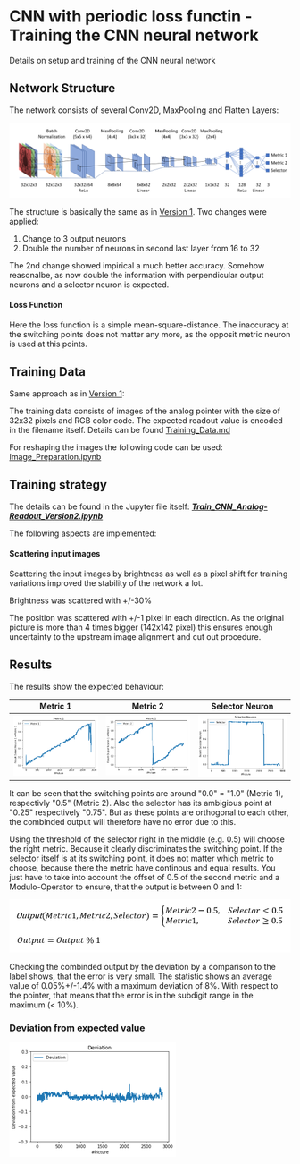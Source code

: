 # CNN with periodic loss functin - Training the CNN neural network
Details on setup and training of the CNN neural network

## Network Structure
The network consists of several Conv2D, MaxPooling and Flatten Layers:

<img src="./images/cnn_structure_version2.png">

The structure is basically the same as in [Version 1](CNN_Version1.md). Two changes were applied: 
1. Change to 3 output neurons
2. Double the number of neurons in second last layer from 16 to 32

The 2nd change showed impirical a much better accuracy. Somehow reasonalbe, as now double the information with perpendicular output neurons and a selector neuron is expected.

#### Loss Function
Here the loss function is a simple mean-square-distance. The inaccuracy at the switching points does not matter any more, as the opposit metric neuron is used at this points.


## Training Data
Same approach as in [Version 1](CNN_Version1.md):

The training data consists of images of the analog pointer with the size of 32x32 pixels and RGB color code. The expected readout value is encoded in the filename itself. Details can be found [Training_Data.md](Training_Data.md)

For reshaping the images the following code can be used: [Image_Preparation.ipynb](Image_Preparation.ipynb)

## Training strategy

The details can be found in the Jupyter file itself: ***[Train_CNN_Analog-Readout_Version2.ipynb](Train_CNN_Analog-Readout_Version2.ipynb)***

The following aspects are implemented:

#### Scattering input images
Scattering the input images by brightness as well as a pixel shift for training variations improved the stability of the network a lot.

Brightness was scattered with +/-30%

The position was scattered with +/-1 pixel in each direction. As the original picture is more than 4 times bigger (142x142 pixel) this ensures enough uncertainty to the upstream image alignment and cut out procedure.


## Results

The results show the expected behaviour:

| Metric 1        | Metric 2           | Selector Neuron        |  
| -------------- |:---------------:| -------------- |
| <img src="./images/metric1.png" width="300"> | <img src="./images/metric2.png" width="300"> |<img src="./images/selector.png" width="300"> |


It can be seen that the switching points are around "0.0" = "1.0" (Metric 1), respectivly "0.5" (Metric 2). Also the selector has its ambigious point at "0.25" respectively "0.75". But as these points are orthogonal to each other, the combinded output will therefore have no error due to this.

Using the threshold of the selector right in the middle (e.g. 0.5) will choose the right metric. Because it clearly discriminates the switching point. If the selector itself is at its switching point, it does not matter which metric to choose, because there the metric have continous and equal results.
You just have to take into account the offset of 0.5 of the second metric and a Modulo-Operator to ensure, that the output is between 0 and 1:

<img src="./images/final_algo.png" width="600">

Checking the combinded output by the deviation by a comparison to the label shows, that the error is very small. The statistic shows an average value of 0.05%+/-1.4% with a maximum deviation of 8%. With respect to the pointer, that means that the error is in the subdigit range in the maximum (< 10%).

### Deviation from expected value
<img src="./images/deviation.png">


